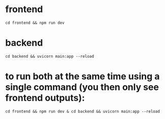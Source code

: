 # frontend
```
cd frontend && npm run dev
```

# backend
```
cd backend && uvicorn main:app --reload
```

# to run both at the same time using a single command (you then only see frontend outputs):
```
cd frontend && npm run dev & cd backend && uvicorn main:app --reload
```
